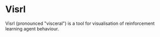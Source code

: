 # Visrl
Visrl (pronounced "visceral") is a tool for visualisation of reinforcement learning agent behaviour.
